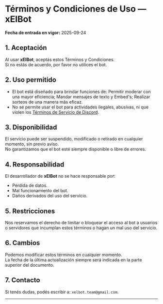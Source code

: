 # Términos y Condiciones de Uso — xElBot

**Fecha de entrada en vigor:** 2025-09-24

## 1. Aceptación
Al usar **xElBot**, aceptás estos Términos y Condiciones.  
Si no estás de acuerdo, por favor no utilices el bot.

## 2. Uso permitido
- El bot está diseñado para brindar funciones de: Permitir moderar con una mayor eficiencia; Mandar mensajes de texto y Embed's; Realizar sorteos de una manera más eficaz. 
- No se permite usar el bot para actividades ilegales, abusivas, ni que violen los [Términos de Servicio de Discord](https://discord.com/terms).

## 3. Disponibilidad
El servicio puede ser suspendido, modificado o retirado en cualquier momento, sin previo aviso.  
No garantizamos que el bot esté siempre disponible o libre de errores.

## 4. Responsabilidad
El desarrollador de **xElBot** no se hace responsable por:
- Pérdida de datos.  
- Mal funcionamiento del bot.  
- Daños derivados del uso del servicio.  

## 5. Restricciones
Nos reservamos el derecho de limitar o bloquear el acceso al bot a usuarios o servidores que incumplan estos términos o hagan un mal uso del servicio.

## 6. Cambios
Podemos modificar estos términos en cualquier momento.  
La fecha de la última actualización siempre será indicada en la parte superior del documento.

## 7. Contacto
Si tenés dudas, podés escribir a: `xelbot.team@gmail.com`.

---
